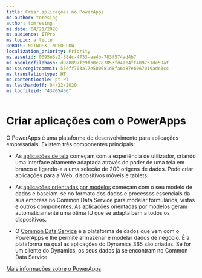 ```yaml
---
title: Criar aplicações no PowerApps
ms.author: toresing
author: tomresing
ms.date: 04/21/2020
ms.audience: ITPro
ms.topic: article
ROBOTS: NOINDEX, NOFOLLOW
localization_priority: Priority
ms.assetid: 0095e6a2-884c-4733-aa4b-783f574ad4b7
ms.openlocfilehash: d9a8897f29fb0c787853fd4ae4ff409751de59af
ms.sourcegitcommit: 55eff703a17e500681d8fa6a87eb067019ade3cc
ms.translationtype: HT
ms.contentlocale: pt-PT
ms.lasthandoff: 04/22/2020
ms.locfileid: "43705456"
---
```

# <a name="create-apps-with-powerapps"></a>Criar aplicações com o PowerApps

O PowerApps é uma plataforma de desenvolvimento para aplicações empresariais. Existem três componentes principais: 
  
- As [aplicações de tela](https://go.microsoft.com/fwlink/?linkid=874495) começam com a experiência de utilizador, criando uma interface altamente adaptada através do poder de uma tela em branco e ligando-a a uma seleção de 200 origens de dados. Pode criar aplicações para a Web, dispositivos móveis e tablets. 
    
- As [aplicações orientadas por modelos](https://go.microsoft.com/fwlink/?linkid=874496) começam com o seu modelo de dados e baseiam-se no formato dos dados e processos essenciais da sua empresa no Common Data Service para modelar formulários, vistas e outros componentes. As aplicações orientadas por modelos geram automaticamente uma ótima IU que se adapta bem a todos os dispositivos. 
    
- O [Common Data Service](https://go.microsoft.com/fwlink/?linkid=874497) é a plataforma de dados que vem com o PowerApps e lhe permite armazenar e modelar dados de negócio. É a plataforma na qual as aplicações do Dynamics 365 são criadas. Se for um cliente do Dynamics, os seus dados já se encontram no Common Data Service. 
    
[Mais informações sobre o PowerApps](https://go.microsoft.com/fwlink/?linkid=874498)
  

